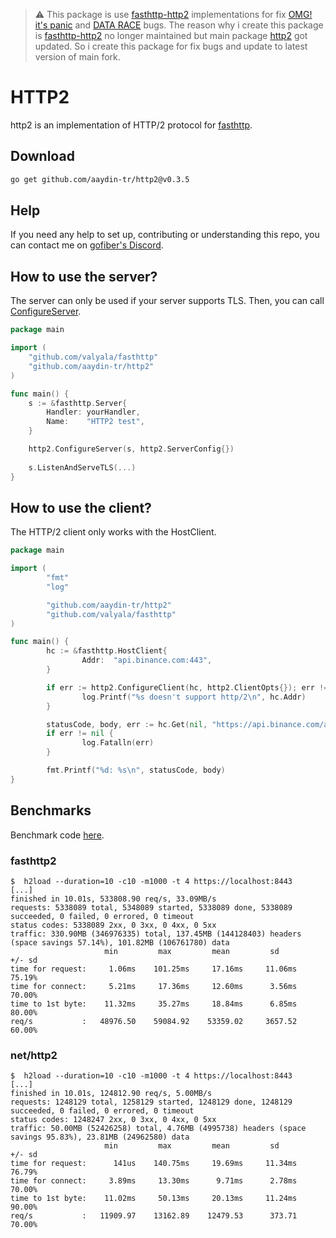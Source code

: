 > ⚠️ This package is use [fasthttp-http2](https://github.com/diamondcdn/fasthttp-http2) implementations for fix [OMG! it's panic](https://github.com/dgrr/http2/issues/58) and [DATA RACE](https://github.com/dgrr/http2/issues/59) bugs. The reason why i create this package is [fasthttp-http2](https://github.com/diamondcdn/fasthttp-http2) no longer maintained but main package [http2](https://github.com/dgrr/http2) got updated. So i create this package for fix bugs and update to latest version of main fork.


# HTTP2

http2 is an implementation of HTTP/2 protocol for [fasthttp](https://github.com/valyala/fasthttp).

## Download

```bash
go get github.com/aaydin-tr/http2@v0.3.5
```

## Help

If you need any help to set up, contributing or understanding this repo, you can contact me on [gofiber's Discord](https://gofiber.io/discord).

## How to use the server?

The server can only be used if your server supports TLS.
Then, you can call [ConfigureServer](https://pkg.go.dev/github.com/aaydin-tr/http2#ConfigureServer).

```go
package main

import (
	"github.com/valyala/fasthttp"
	"github.com/aaydin-tr/http2"
)

func main() {
    s := &fasthttp.Server{
        Handler: yourHandler,
        Name:    "HTTP2 test",
    }

    http2.ConfigureServer(s, http2.ServerConfig{})
    
    s.ListenAndServeTLS(...)
}
```

## How to use the client?

The HTTP/2 client only works with the HostClient.

```go
package main

import (
        "fmt"
        "log"

        "github.com/aaydin-tr/http2"
        "github.com/valyala/fasthttp"
)

func main() {
        hc := &fasthttp.HostClient{
                Addr:  "api.binance.com:443",
        }

        if err := http2.ConfigureClient(hc, http2.ClientOpts{}); err != nil {
                log.Printf("%s doesn't support http/2\n", hc.Addr)
        }

        statusCode, body, err := hc.Get(nil, "https://api.binance.com/api/v3/time")
        if err != nil {
                log.Fatalln(err)
        }

        fmt.Printf("%d: %s\n", statusCode, body)
}
```

## Benchmarks

Benchmark code [here](https://github.com/aaydin-tr/http2/tree/master/benchmark).

### fasthttp2
```
$  h2load --duration=10 -c10 -m1000 -t 4 https://localhost:8443
[...]
finished in 10.01s, 533808.90 req/s, 33.09MB/s
requests: 5338089 total, 5348089 started, 5338089 done, 5338089 succeeded, 0 failed, 0 errored, 0 timeout
status codes: 5338089 2xx, 0 3xx, 0 4xx, 0 5xx
traffic: 330.90MB (346976335) total, 137.45MB (144128403) headers (space savings 57.14%), 101.82MB (106761780) data
                     min         max         mean         sd        +/- sd
time for request:     1.06ms    101.25ms     17.16ms     11.06ms    75.19%
time for connect:     5.21ms     17.36ms     12.60ms      3.56ms    70.00%
time to 1st byte:    11.32ms     35.27ms     18.84ms      6.85ms    80.00%
req/s           :   48976.50    59084.92    53359.02     3657.52    60.00%
```

### net/http2
```
$  h2load --duration=10 -c10 -m1000 -t 4 https://localhost:8443
[...]
finished in 10.01s, 124812.90 req/s, 5.00MB/s
requests: 1248129 total, 1258129 started, 1248129 done, 1248129 succeeded, 0 failed, 0 errored, 0 timeout
status codes: 1248247 2xx, 0 3xx, 0 4xx, 0 5xx
traffic: 50.00MB (52426258) total, 4.76MB (4995738) headers (space savings 95.83%), 23.81MB (24962580) data
                     min         max         mean         sd        +/- sd
time for request:      141us    140.75ms     19.69ms     11.34ms    76.79%
time for connect:     3.89ms     13.30ms      9.71ms      2.78ms    70.00%
time to 1st byte:    11.02ms     50.13ms     20.13ms     11.24ms    90.00%
req/s           :   11909.97    13162.89    12479.53      373.71    70.00%
```
